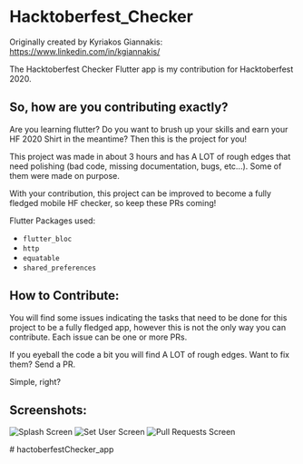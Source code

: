 # Hacktoberfest_Checker

Originally created by Kyriakos Giannakis:
https://www.linkedin.com/in/kgiannakis/

The Hacktoberfest Checker Flutter app is my contribution for Hacktoberfest 2020.

## So, how are you contributing exactly?

Are you learning flutter? Do you want to brush up your skills and earn your HF 2020 Shirt in the meantime? Then this is the project for you!

This project was made in about 3 hours and has A LOT of rough edges that need polishing (bad code, missing documentation, bugs, etc...). Some of them were made on purpose.

With your contribution, this project can be improved to become a fully fledged mobile HF checker, so keep these PRs coming!

Flutter Packages used:
- `flutter_bloc`
- `http`
- `equatable`
- `shared_preferences`

## How to Contribute:

You will find some issues indicating the tasks that need to be done for this project to be a fully fledged app, however this is not the only way you can contribute. Each issue can be one or more PRs.

If you eyeball the code a bit you will find A LOT of rough edges. Want to fix them? Send a PR.

Simple, right?

## Screenshots:

![Splash Screen](screens/splash.png)
![Set User Screen](screens/set_user.png)
![Pull Requests Screen](screens/pull_reqs.png)

#   h a c t o b e r f e s t C h e c k e r _ a p p  
 